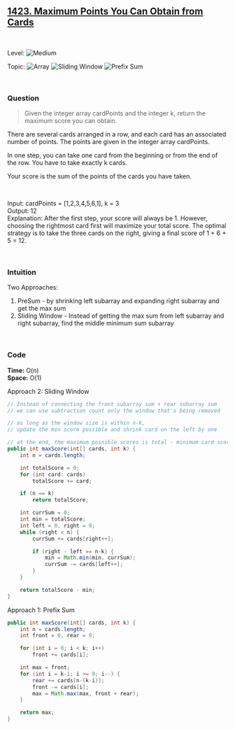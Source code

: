 ## [1423. Maximum Points You Can Obtain from Cards](https://leetcode.com/problems/maximum-points-you-can-obtain-from-cards/)

<br>

Level:
![Medium](https://img.shields.io/badge/-Medium-ff8000)

Topic:
![Array](https://img.shields.io/badge/-Array-66b3ff)
![Sliding Window](https://img.shields.io/badge/-Sliding_Window-9966ff)
![Prefix Sum](https://img.shields.io/badge/-Prefix_Sum-884dff)

<br>

### Question

> Given the integer array cardPoints and the integer k, return the maximum score you can obtain.

There are several cards arranged in a row, and each card has an associated number of points. The points are given in the integer array cardPoints.

In one step, you can take one card from the beginning or from the end of the row. You have to take exactly k cards.

Your score is the sum of the points of the cards you have taken.

<br>

Input: cardPoints = [1,2,3,4,5,6,1], k = 3  
Output: 12  
Explanation: After the first step, your score will always be 1. However, choosing the rightmost card first will maximize your total score. The optimal strategy is to take the three cards on the right, giving a final score of 1 + 6 + 5 = 12.

<br>

### Intuition

Two Approaches:

1. PreSum - by shrinking left subarray and expanding right subarray and get the max sum
2. Sliding Window - Instead of getting the max sum from left subarray and right subarray, find the middle minimum sum subarray

<br>

### Code

**Time:** O(n)  
**Space:** O(1)

Approach 2: Sliding Window

```java
// Instead of connecting the front subarray sum + rear subarray sum
// we can use subtraction count only the window that's being removed

// as long as the window size is within n-k,
// update the min score possible and shrink card on the left by one

// at the end, the maximum possible scores is total - minimum card scores in the middle subarray
public int maxScore(int[] cards, int k) {
    int n = cards.length;

    int totalScore = 0;
    for (int card: cards)
        totalScore += card;

    if (n == k)
        return totalScore;

    int currSum = 0;
    int min = totalScore;
    int left = 0, right = 0;
    while (right < n) {
        currSum += cards[right++];

        if (right - left == n-k) {
            min = Math.min(min, currSum);
            currSum -= cards[left++];
        }
    }

    return totalScore - min;
}
```

Approach 1: Prefix Sum

```java
public int maxScore(int[] cards, int k) {
    int n = cards.length;
    int front = 0, rear = 0;

    for (int i = 0; i < k; i++)
        front += cards[i];

    int max = front;
    for (int i = k-1; i >= 0; i--) {
        rear += cards[n-(k-i)];
        front -= cards[i];
        max = Math.max(max, front + rear);
    }

    return max;
}
```

